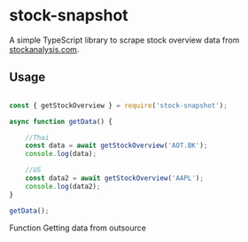 # stock-snapshot

A simple TypeScript library to scrape stock overview data from [stockanalysis.com](https://stockanalysis.com).

## Usage

```ts

const { getStockOverview } = require('stock-snapshot');

async function getData() {

    //Thai
    const data = await getStockOverview('AOT.BK');
    console.log(data);

    //US
    const data2 = await getStockOverview('AAPL');
    console.log(data2);
}

getData();
```

Function Getting data from outsource
